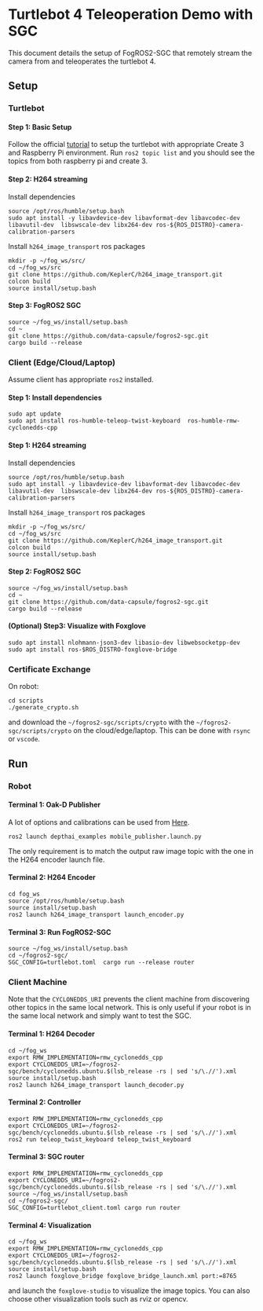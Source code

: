 # Turtlebot 4 Teleoperation Demo with SGC 

This document details the setup of FogROS2-SGC that remotely stream the camera from and teleoperates the turtlebot 4.

## Setup 

### Turtlebot 

#### Step 1: Basic Setup
Follow the official [tutorial](https://turtlebot.github.io/turtlebot4-user-manual/setup/basic.html) to setup the turtlebot with appropriate Create 3 and Raspberry Pi environment. Run `ros2 topic list` and you should see the topics from both raspberry pi and create 3. 

#### Step 2: H264 streaming

Install dependencies
```
source /opt/ros/humble/setup.bash 
sudo apt install -y libavdevice-dev libavformat-dev libavcodec-dev libavutil-dev  libswscale-dev libx264-dev ros-${ROS_DISTRO}-camera-calibration-parsers
```

Install `h264_image_transport` ros packages
```
mkdir -p ~/fog_ws/src/
cd ~/fog_ws/src
git clone https://github.com/KeplerC/h264_image_transport.git
colcon build
source install/setup.bash
```

#### Step 3: FogROS2 SGC 

```
source ~/fog_ws/install/setup.bash
cd ~
git clone https://github.com/data-capsule/fogros2-sgc.git
cargo build --release
```

### Client (Edge/Cloud/Laptop)
Assume client has appropriate `ros2` installed.

#### Step 1: Install dependencies
```
sudo apt update
sudo apt install ros-humble-teleop-twist-keyboard  ros-humble-rmw-cyclonedds-cpp
```

#### Step 1: H264 streaming

Install dependencies
```
source /opt/ros/humble/setup.bash 
sudo apt install -y libavdevice-dev libavformat-dev libavcodec-dev libavutil-dev  libswscale-dev libx264-dev ros-${ROS_DISTRO}-camera-calibration-parsers
```

Install `h264_image_transport` ros packages
```
mkdir -p ~/fog_ws/src/
cd ~/fog_ws/src
git clone https://github.com/KeplerC/h264_image_transport.git
colcon build
source install/setup.bash
```

#### Step 2: FogROS2 SGC 

```
source ~/fog_ws/install/setup.bash
cd ~
git clone https://github.com/data-capsule/fogros2-sgc.git
cargo build --release
```

#### (Optional) Step3: Visualize with Foxglove
```
sudo apt install nlohmann-json3-dev libasio-dev libwebsocketpp-dev
sudo apt install ros-$ROS_DISTRO-foxglove-bridge
```

### Certificate Exchange 

On robot: 
```
cd scripts
./generate_crypto.sh
```
and download the `~/fogros2-sgc/scripts/crypto` with the `~/fogros2-sgc/scripts/crypto` on the cloud/edge/laptop. This can be done with `rsync` or `vscode`.

## Run 

### Robot 

#### Terminal 1: Oak-D Publisher
A lot of options and calibrations can be used from [Here](https://turtlebot.github.io/turtlebot4-user-manual/software/sensors.html#oak-d).

```
ros2 launch depthai_examples mobile_publisher.launch.py
```
The only requirement is to match the output raw image topic with the one in the H264 encoder launch file. 

#### Terminal 2: H264 Encoder
```
cd fog_ws
source /opt/ros/humble/setup.bash
source install/setup.bash
ros2 launch h264_image_transport launch_encoder.py
```

#### Terminal 3: Run FogROS2-SGC
```
source ~/fog_ws/install/setup.bash
cd ~/fogros2-sgc/
SGC_CONFIG=turtlebot.toml  cargo run --release router
```


### Client Machine 
Note that the `CYCLONEDDS_URI` prevents the client machine from discovering other topics in the same local network. This is only useful if your robot is in the same local network and simply want to test the SGC. 

#### Terminal 1: H264 Decoder
```
cd ~/fog_ws
export RMW_IMPLEMENTATION=rmw_cyclonedds_cpp 
export CYCLONEDDS_URI=~/fogros2-sgc/bench/cyclonedds.ubuntu.$(lsb_release -rs | sed 's/\.//').xml
source install/setup.bash
ros2 launch h264_image_transport launch_decoder.py
```

#### Terminal 2: Controller 

```
export RMW_IMPLEMENTATION=rmw_cyclonedds_cpp 
export CYCLONEDDS_URI=~/fogros2-sgc/bench/cyclonedds.ubuntu.$(lsb_release -rs | sed 's/\.//').xml
ros2 run teleop_twist_keyboard teleop_twist_keyboard
```

#### Terminal 3: SGC router
```
export RMW_IMPLEMENTATION=rmw_cyclonedds_cpp 
export CYCLONEDDS_URI=~/fogros2-sgc/bench/cyclonedds.ubuntu.$(lsb_release -rs | sed 's/\.//').xml
source ~/fog_ws/install/setup.bash
cd ~/fogros2-sgc/
SGC_CONFIG=turtlebot_client.toml cargo run router
```

#### Terminal 4: Visualization
```
cd ~/fog_ws
export RMW_IMPLEMENTATION=rmw_cyclonedds_cpp 
export CYCLONEDDS_URI=~/fogros2-sgc/bench/cyclonedds.ubuntu.$(lsb_release -rs | sed 's/\.//').xml
source install/setup.bash
ros2 launch foxglove_bridge foxglove_bridge_launch.xml port:=8765
```
and launch the `foxglove-studio` to visualize the image topics. You can also choose other visualization tools such as rviz or opencv. 